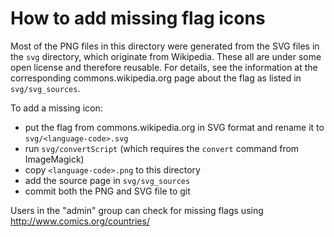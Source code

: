 # How to add missing flag icons

Most of the PNG files in this directory were generated from the SVG files in
the `svg` directory, which originate from Wikipedia. These all are under some
open license and therefore reusable. For details, see the information at the
corresponding commons.wikipedia.org page about the flag as listed in
`svg/svg_sources`.

To add a missing icon:

* put the flag from commons.wikipedia.org in SVG format and rename it to `svg/<language-code>.svg`
* run `svg/convertScript` (which requires the `convert` command from ImageMagick)
* copy `<language-code>.png` to this directory
* add the source page in `svg/svg_sources`
* commit both the PNG and SVG file to git

Users in the "admin" group can check for missing flags using
http://www.comics.org/countries/

